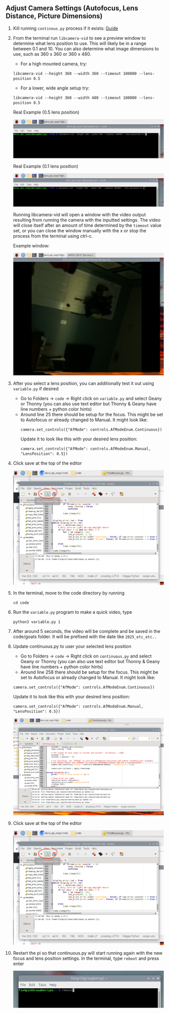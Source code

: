 ## Adjust Camera Settings (Autofocus, Lens Distance, Picture Dimensions)
1. Kill running `continous.py` process if it exists: [Guide](https://github.com/alannatodd/davis_epi_raspi/blob/main/guides/find_and_kill_process.md)
   
2. From the terminal run `libcamera-vid` to see a preview window to determine what lens position to use. This will likely be in a range between 0.1 and 10. You can also determine what image dimensions to use, such as 360 x 360 or 360 x 480.
   - For a high mounted camera, try:
   ```
   libcamera-vid --height 360 --width 360 --timeout 100000 --lens-position 0.5
   ```
   
   - For a lower, wide angle setup try:
   ```
   libcamera-vid --height 360 --width 480 --timeout 100000 --lens-position 0.5
   ```

   Real Example (0.5 lens position)

   <img src="screenshots/libcamera_05.png">

   Real Example (0.1 lens position)

   <img src="screenshots/libcamera_01.png">

   Running libcamera-vid will open a window with the video output resulting from running the camera with the inputted settings. The video will close itself after an amount of time determined by the `timeout` value set, or you can close the window manually with the x or stop the process from the terminal using ctrl-c.
   
   Example window:

   <img src="screenshots/libcamera_05_window.png">
   
3. After you select a lens position, you can additionally test it out using `variable.py` if desired
   - Go to Folders -> `code` -> Right click on `variable.py` and select Geany or Thonny (you can also use text editor but Thonny & Geany have line numbers + python color hints)
   - Around line 25 there should be setup for the focus. This might be set to Autofocus or already changed to Manual. It might look like:
     ```
     camera.set_controls({"AfMode": controls.AfModeEnum.Continuous})
     ```
     Update it to look like this with your desired lens position:
     ```
     camera.set_controls({"AfMode": controls.AfModeEnum.Manual, "LensPosition": 0.5})
     ```
     
4. Click save at the top of the editor

   <img src="screenshots/geany_save.png">
   
5. In the terminal, move to the code directory by running
   ```
   cd code
   ```
   
6. Run the `variable.py` program to make a quick video, type
   ```
   python3 variable.py 1
   ```

7. After around 5 seconds, the video will be complete and be saved in the code/goats folder. It will be prefixed with the date like `2025_etc_etc..`
    
8. Update continuous.py to user your selected lens position
    - Go to Folders -> `code` -> Right click on `continuous.py` and select Geany or Thonny (you can also use text editor but Thonny & Geany have line numbers + python color hints)
    - Around line 258 there should be setup for the focus. This might be set to Autofocus or already changed to Manual. It might look like:
     ```
     camera.set_controls({"AfMode": controls.AfModeEnum.Continuous})
     ```
     Update it to look like this with your desired lens position:
     ```
     camera.set_controls({"AfMode": controls.AfModeEnum.Manual, "LensPosition": 0.5})
     ```
    <img src="screenshots/continuous_py_focus.png">
     
9. Click save at the top of the editor

    <img src="screenshots/geany_save.png">
    
10. Restart the pi so that continuous.py will start running again with the new focus and lens position settings. In the terminal, type `reboot` and press enter

    <img src="screenshots/reboot.png">
